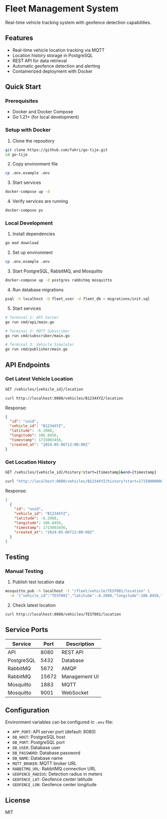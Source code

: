 # Fleet Management System

Real-time vehicle tracking system with geofence detection capabilities.

## Features

- Real-time vehicle location tracking via MQTT
- Location history storage in PostgreSQL
- REST API for data retrieval
- Automatic geofence detection and alerting
- Containerized deployment with Docker

## Quick Start

### Prerequisites

- Docker and Docker Compose
- Go 1.21+ (for local development)

### Setup with Docker

1. Clone the repository
```bash
git clone https://github.com/fahri/go-tije.git
cd go-tije
```

2. Copy environment file
```bash
cp .env.example .env
```

3. Start services
```bash
docker-compose up -d
```

4. Verify services are running
```bash
docker-compose ps
```

### Local Development

1. Install dependencies
```bash
go mod download
```

2. Set up environment
```bash
cp .env.example .env
```

3. Start PostgreSQL, RabbitMQ, and Mosquitto
```bash
docker-compose up -d postgres rabbitmq mosquitto
```

4. Run database migrations
```bash
psql -h localhost -U fleet_user -d fleet_db < migrations/init.sql
```

5. Start services
```bash
# Terminal 1: API Server
go run cmd/api/main.go

# Terminal 2: MQTT Subscriber
go run cmd/subscriber/main.go

# Terminal 3: Vehicle Simulator
go run cmd/publisher/main.go
```

## API Endpoints

### Get Latest Vehicle Location
```bash
GET /vehicles/{vehicle_id}/location

curl http://localhost:8080/vehicles/B1234XYZ/location
```

Response:
```json
{
  "id": "uuid",
  "vehicle_id": "B1234XYZ",
  "latitude": -6.2088,
  "longitude": 106.8456,
  "timestamp": 1715003456,
  "created_at": "2024-05-06T12:00:00Z"
}
```

### Get Location History
```bash
GET /vehicles/{vehicle_id}/history?start={timestamp}&end={timestamp}

curl "http://localhost:8080/vehicles/B1234XYZ/history?start=1715000000&end=1715009999"
```

Response:
```json
[
  {
    "id": "uuid",
    "vehicle_id": "B1234XYZ",
    "latitude": -6.2088,
    "longitude": 106.8456,
    "timestamp": 1715003456,
    "created_at": "2024-05-06T12:00:00Z"
  }
]
```

## Testing

### Manual Testing

1. Publish test location data
```bash
mosquitto_pub -h localhost -t "/fleet/vehicle/TEST001/location" \
  -m '{"vehicle_id":"TEST001","latitude":-6.2088,"longitude":106.8456,"timestamp":1715003456}'
```

2. Check latest location
```bash
curl http://localhost:8080/vehicles/TEST001/location
```


## Service Ports

| Service     | Port  | Description           |
|------------|-------|----------------------|
| API        | 8080  | REST API             |
| PostgreSQL | 5432  | Database             |
| RabbitMQ   | 5672  | AMQP                 |
| RabbitMQ   | 15672 | Management UI        |
| Mosquitto  | 1883  | MQTT                 |
| Mosquitto  | 9001  | WebSocket            |

## Configuration

Environment variables can be configured in `.env` file:

- `APP_PORT`: API server port (default: 8080)
- `DB_HOST`: PostgreSQL host
- `DB_PORT`: PostgreSQL port
- `DB_USER`: Database user
- `DB_PASSWORD`: Database password
- `DB_NAME`: Database name
- `MQTT_BROKER`: MQTT broker URL
- `RABBITMQ_URL`: RabbitMQ connection URL
- `GEOFENCE_RADIUS`: Detection radius in meters
- `GEOFENCE_LAT`: Geofence center latitude
- `GEOFENCE_LON`: Geofence center longitude



## License

MIT